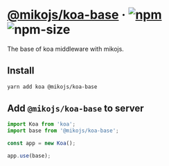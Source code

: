 # [@mikojs/koa-base][website] · <!-- badges.start -->[![npm][npm-image]][npm-link] ![npm-size][npm-size-image]

[npm-image]: https://img.shields.io/npm/v/@mikojs/koa-base.svg
[npm-link]: https://www.npmjs.com/package/@mikojs/koa-base
[npm-size-image]: https://img.shields.io/bundlephobia/minzip/@mikojs/koa-base.svg

<!-- badges.end -->

[website]: https://mikojs.github.io/core/koa-base

The base of koa middleware with mikojs.

## Install

```sh
yarn add koa @mikojs/koa-base
```

## Add `@mikojs/koa-base` to server

```js
import Koa from 'koa';
import base from '@mikojs/koa-base';

const app = new Koa();

app.use(base);
```

